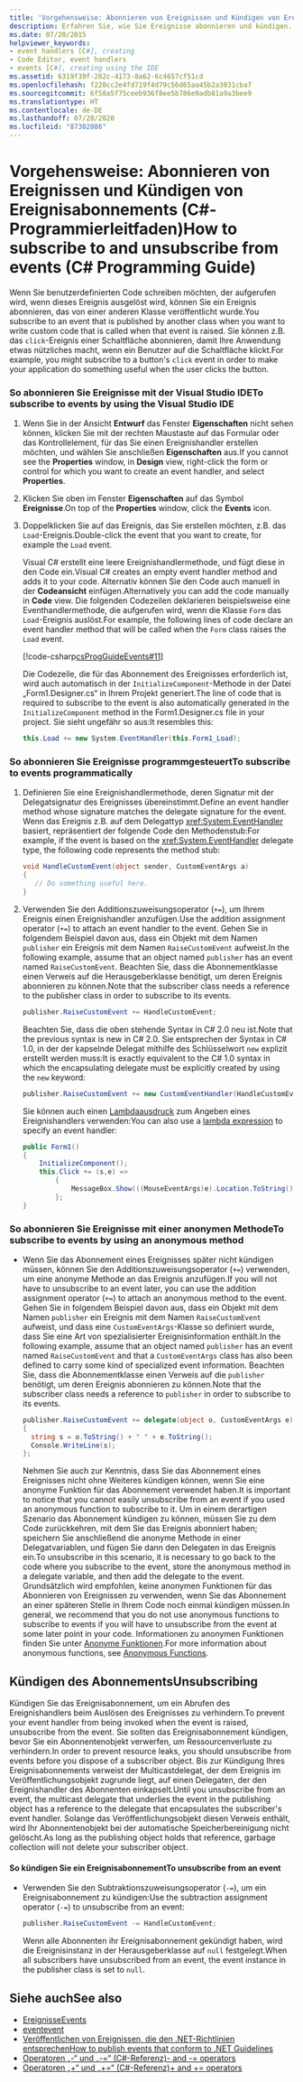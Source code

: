 ```yaml
---
title: 'Vorgehensweise: Abonnieren von Ereignissen und Kündigen von Ereignisabonnements (C#-Programmierleitfaden)'
description: Erfahren Sie, wie Sie Ereignisse abonnieren und kündigen. Abonnieren Sie Ereignisse über die Visual Studio-IDE, programmgesteuert oder mithilfe einer anonymen Methode.
ms.date: 07/20/2015
helpviewer_keywords:
- event handlers [C#], creating
- Code Editor, event handlers
- events [C#], creating using the IDE
ms.assetid: 6319f39f-282c-4173-8a62-6c4657cf51cd
ms.openlocfilehash: f228cc2e4fd719f4d79c56d65aa45b2a3031cba7
ms.sourcegitcommit: 6f58a5f75ceeb936f8ee5b786e9adb81a9a3bee9
ms.translationtype: HT
ms.contentlocale: de-DE
ms.lasthandoff: 07/28/2020
ms.locfileid: "87302086"
---
```

# <a name="how-to-subscribe-to-and-unsubscribe-from-events-c-programming-guide"></a><span data-ttu-id="42734-104">Vorgehensweise: Abonnieren von Ereignissen und Kündigen von Ereignisabonnements (C#-Programmierleitfaden)</span><span class="sxs-lookup"><span data-stu-id="42734-104">How to subscribe to and unsubscribe from events (C# Programming Guide)</span></span>
<span data-ttu-id="42734-105">Wenn Sie benutzerdefinierten Code schreiben möchten, der aufgerufen wird, wenn dieses Ereignis ausgelöst wird, können Sie ein Ereignis abonnieren, das von einer anderen Klasse veröffentlicht wurde.</span><span class="sxs-lookup"><span data-stu-id="42734-105">You subscribe to an event that is published by another class when you want to write custom code that is called when that event is raised.</span></span> <span data-ttu-id="42734-106">Sie können z.B. das `click`-Ereignis einer Schaltfläche abonnieren, damit Ihre Anwendung etwas nützliches macht, wenn ein Benutzer auf die Schaltfläche klickt.</span><span class="sxs-lookup"><span data-stu-id="42734-106">For example, you might subscribe to a button's `click` event in order to make your application do something useful when the user clicks the button.</span></span>  
  
### <a name="to-subscribe-to-events-by-using-the-visual-studio-ide"></a><span data-ttu-id="42734-107">So abonnieren Sie Ereignisse mit der Visual Studio IDE</span><span class="sxs-lookup"><span data-stu-id="42734-107">To subscribe to events by using the Visual Studio IDE</span></span>  
  
1. <span data-ttu-id="42734-108">Wenn Sie in der Ansicht **Entwurf** das Fenster **Eigenschaften** nicht sehen können, klicken Sie mit der rechten Maustaste auf das Formular oder das Kontrollelement, für das Sie einen Ereignishandler erstellen möchten, und wählen Sie anschließen **Eigenschaften** aus.</span><span class="sxs-lookup"><span data-stu-id="42734-108">If you cannot see the **Properties** window, in **Design** view, right-click the form or control for which you want to create an event handler, and select **Properties**.</span></span>  
  
2. <span data-ttu-id="42734-109">Klicken Sie oben im Fenster **Eigenschaften** auf das Symbol **Ereignisse**.</span><span class="sxs-lookup"><span data-stu-id="42734-109">On top of the **Properties** window, click the **Events** icon.</span></span>  
  
3. <span data-ttu-id="42734-110">Doppelklicken Sie auf das Ereignis, das Sie erstellen möchten, z.B. das `Load`-Ereignis.</span><span class="sxs-lookup"><span data-stu-id="42734-110">Double-click the event that you want to create, for example the `Load` event.</span></span>  
  
     <span data-ttu-id="42734-111">Visual C# erstellt eine leere Ereignishandlermethode, und fügt diese in den Code ein.</span><span class="sxs-lookup"><span data-stu-id="42734-111">Visual C# creates an empty event handler method and adds it to your code.</span></span> <span data-ttu-id="42734-112">Alternativ können Sie den Code auch manuell in der **Codeansicht** einfügen.</span><span class="sxs-lookup"><span data-stu-id="42734-112">Alternatively you can add the code manually in **Code** view.</span></span> <span data-ttu-id="42734-113">Die folgenden Codezeilen deklarieren beispielsweise eine Eventhandlermethode, die aufgerufen wird, wenn die Klasse `Form` das `Load`-Ereignis auslöst.</span><span class="sxs-lookup"><span data-stu-id="42734-113">For example, the following lines of code declare an event handler method that will be called when the `Form` class raises the `Load` event.</span></span>  
  
     [!code-csharp[csProgGuideEvents#11](~/samples/snippets/csharp/VS_Snippets_VBCSharp/csProgGuideEvents/CS/Events.cs#11)]  
  
     <span data-ttu-id="42734-114">Die Codezeile, die für das Abonnement des Ereignisses erforderlich ist, wird auch automatisch in der `InitializeComponent`-Methode in der Datei „Form1.Designer.cs“ in Ihrem Projekt generiert.</span><span class="sxs-lookup"><span data-stu-id="42734-114">The line of code that is required to subscribe to the event is also automatically generated in the `InitializeComponent` method in the Form1.Designer.cs file in your project.</span></span> <span data-ttu-id="42734-115">Sie sieht ungefähr so aus:</span><span class="sxs-lookup"><span data-stu-id="42734-115">It resembles this:</span></span>  
  
    ```csharp
    this.Load += new System.EventHandler(this.Form1_Load);  
    ```  
  
### <a name="to-subscribe-to-events-programmatically"></a><span data-ttu-id="42734-116">So abonnieren Sie Ereignisse programmgesteuert</span><span class="sxs-lookup"><span data-stu-id="42734-116">To subscribe to events programmatically</span></span>  
  
1. <span data-ttu-id="42734-117">Definieren Sie eine Ereignishandlermethode, deren Signatur mit der Delegatsignatur des Ereignisses übereinstimmt.</span><span class="sxs-lookup"><span data-stu-id="42734-117">Define an event handler method whose signature matches the delegate signature for the event.</span></span> <span data-ttu-id="42734-118">Wenn das Ereignis z.B. auf dem Delegattyp <xref:System.EventHandler> basiert, repräsentiert der folgende Code den Methodenstub:</span><span class="sxs-lookup"><span data-stu-id="42734-118">For example, if the event is based on the <xref:System.EventHandler> delegate type, the following code represents the method stub:</span></span>  
  
    ```csharp
    void HandleCustomEvent(object sender, CustomEventArgs a)  
    {  
       // Do something useful here.  
    }  
    ```  
  
2. <span data-ttu-id="42734-119">Verwenden Sie den Additionszuweisungsoperator (`+=`), um Ihrem Ereignis einen Ereignishandler anzufügen.</span><span class="sxs-lookup"><span data-stu-id="42734-119">Use the addition assignment operator (`+=`) to attach an event handler to the event.</span></span> <span data-ttu-id="42734-120">Gehen Sie in folgendem Beispiel davon aus, dass ein Objekt mit dem Namen `publisher` ein Ereignis mit dem Namen `RaiseCustomEvent` aufweist.</span><span class="sxs-lookup"><span data-stu-id="42734-120">In the following example, assume that an object named `publisher` has an event named `RaiseCustomEvent`.</span></span> <span data-ttu-id="42734-121">Beachten Sie, dass die Abonnementklasse einen Verweis auf die Herausgeberklasse benötigt, um deren Ereignis abonnieren zu können.</span><span class="sxs-lookup"><span data-stu-id="42734-121">Note that the subscriber class needs a reference to the publisher class in order to subscribe to its events.</span></span>  
  
    ```csharp
    publisher.RaiseCustomEvent += HandleCustomEvent;  
    ```  
  
     <span data-ttu-id="42734-122">Beachten Sie, dass die oben stehende Syntax in C# 2.0 neu ist.</span><span class="sxs-lookup"><span data-stu-id="42734-122">Note that the previous syntax is new in C# 2.0.</span></span> <span data-ttu-id="42734-123">Sie entsprechen der Syntax in C# 1.0, in der der kapselnde Delegat mithilfe des Schlüsselwort `new` explizit erstellt werden muss:</span><span class="sxs-lookup"><span data-stu-id="42734-123">It is exactly equivalent to the C# 1.0 syntax in which the encapsulating delegate must be explicitly created by using the `new` keyword:</span></span>  
  
    ```csharp
    publisher.RaiseCustomEvent += new CustomEventHandler(HandleCustomEvent);  
    ```  
  
     <span data-ttu-id="42734-124">Sie können auch einen [Lambdaausdruck](../statements-expressions-operators/lambda-expressions.md) zum Angeben eines Ereignishandlers verwenden:</span><span class="sxs-lookup"><span data-stu-id="42734-124">You can also use a [lambda expression](../statements-expressions-operators/lambda-expressions.md) to specify an event handler:</span></span>
  
    ```csharp
    public Form1()  
    {  
        InitializeComponent();  
        this.Click += (s,e) =>
            {
                MessageBox.Show(((MouseEventArgs)e).Location.ToString());
            };
    }  
    ```  
  
### <a name="to-subscribe-to-events-by-using-an-anonymous-method"></a><span data-ttu-id="42734-125">So abonnieren Sie Ereignisse mit einer anonymen Methode</span><span class="sxs-lookup"><span data-stu-id="42734-125">To subscribe to events by using an anonymous method</span></span>  
  
- <span data-ttu-id="42734-126">Wenn Sie das Abonnement eines Ereignisses später nicht kündigen müssen, können Sie den Additionszuweisungsoperator (`+=`) verwenden, um eine anonyme Methode an das Ereignis anzufügen.</span><span class="sxs-lookup"><span data-stu-id="42734-126">If you will not have to unsubscribe to an event later, you can use the addition assignment operator (`+=`) to attach an anonymous method to the event.</span></span> <span data-ttu-id="42734-127">Gehen Sie in folgendem Beispiel davon aus, dass ein Objekt mit dem Namen `publisher` ein Ereignis mit dem Namen `RaiseCustomEvent` aufweist, und dass eine `CustomEventArgs`-Klasse so definiert wurde, dass Sie eine Art von spezialisierter Ereignisinformation enthält.</span><span class="sxs-lookup"><span data-stu-id="42734-127">In the following example, assume that an object named `publisher` has an event named `RaiseCustomEvent` and that a `CustomEventArgs` class has also been defined to carry some kind of specialized event information.</span></span> <span data-ttu-id="42734-128">Beachten Sie, dass die Abonnementklasse einen Verweis auf die `publisher` benötigt, um deren Ereignis abonnieren zu können.</span><span class="sxs-lookup"><span data-stu-id="42734-128">Note that the subscriber class needs a reference to `publisher` in order to subscribe to its events.</span></span>  
  
    ```csharp
    publisher.RaiseCustomEvent += delegate(object o, CustomEventArgs e)  
    {  
      string s = o.ToString() + " " + e.ToString();  
      Console.WriteLine(s);  
    };  
    ```  
  
     <span data-ttu-id="42734-129">Nehmen Sie auch zur Kenntnis, dass Sie das Abonnement eines Ereignisses nicht ohne Weiteres kündigen können, wenn Sie eine anonyme Funktion für das Abonnement verwendet haben.</span><span class="sxs-lookup"><span data-stu-id="42734-129">It is important to notice that you cannot easily unsubscribe from an event if you used an anonymous function to subscribe to it.</span></span> <span data-ttu-id="42734-130">Um in einem derartigen Szenario das Abonnement kündigen zu können, müssen Sie zu dem Code zurückkehren, mit dem Sie das Ereignis abonniert haben; speichern Sie anschließend die anonyme Methode in einer Delegatvariablen, und fügen Sie dann den Delegaten in das Ereignis ein.</span><span class="sxs-lookup"><span data-stu-id="42734-130">To unsubscribe in this scenario, it is necessary to go back to the code where you subscribe to the event, store the anonymous method in a delegate variable, and then add the delegate to the event.</span></span> <span data-ttu-id="42734-131">Grundsätzlich wird empfohlen, keine anonymen Funktionen für das Abonnieren von Ereignissen zu verwenden, wenn Sie das Abonnement an einer späteren Stelle in Ihrem Code noch einmal kündigen müssen.</span><span class="sxs-lookup"><span data-stu-id="42734-131">In general, we recommend that you do not use anonymous functions to subscribe to events if you will have to unsubscribe from the event at some later point in your code.</span></span> <span data-ttu-id="42734-132">Informationen zu anonymen Funktionen finden Sie unter [Anonyme Funktionen](../statements-expressions-operators/anonymous-functions.md).</span><span class="sxs-lookup"><span data-stu-id="42734-132">For more information about anonymous functions, see [Anonymous Functions](../statements-expressions-operators/anonymous-functions.md).</span></span>  
  
## <a name="unsubscribing"></a><span data-ttu-id="42734-133">Kündigen des Abonnements</span><span class="sxs-lookup"><span data-stu-id="42734-133">Unsubscribing</span></span>  
 <span data-ttu-id="42734-134">Kündigen Sie das Ereignisabonnement, um ein Abrufen des Ereignishandlers beim Auslösen des Ereignisses zu verhindern.</span><span class="sxs-lookup"><span data-stu-id="42734-134">To prevent your event handler from being invoked when the event is raised, unsubscribe from the event.</span></span> <span data-ttu-id="42734-135">Sie sollten das Ereignisabonnement kündigen, bevor Sie ein Abonnentenobjekt verwerfen, um Ressourcenverluste zu verhindern.</span><span class="sxs-lookup"><span data-stu-id="42734-135">In order to prevent resource leaks, you should unsubscribe from events before you dispose of a subscriber object.</span></span> <span data-ttu-id="42734-136">Bis zur Kündigung Ihres Ereignisabonnements verweist der Multicastdelegat, der dem Ereignis im Veröffentlichungsobjekt zugrunde liegt, auf einen Delegaten, der den Ereignishandler des Abonnenten einkapselt.</span><span class="sxs-lookup"><span data-stu-id="42734-136">Until you unsubscribe from an event, the multicast delegate that underlies the event in the publishing object has a reference to the delegate that encapsulates the subscriber's event handler.</span></span> <span data-ttu-id="42734-137">Solange das Veröffentlichungsobjekt diesen Verweis enthält, wird Ihr Abonnentenobjekt bei der automatische Speicherbereinigung nicht gelöscht.</span><span class="sxs-lookup"><span data-stu-id="42734-137">As long as the publishing object holds that reference, garbage collection will not delete your subscriber object.</span></span>  
  
#### <a name="to-unsubscribe-from-an-event"></a><span data-ttu-id="42734-138">So kündigen Sie ein Ereignisabonnement</span><span class="sxs-lookup"><span data-stu-id="42734-138">To unsubscribe from an event</span></span>  
  
- <span data-ttu-id="42734-139">Verwenden Sie den Subtraktionszuweisungsoperator (`-=`), um ein Ereignisabonnement zu kündigen:</span><span class="sxs-lookup"><span data-stu-id="42734-139">Use the subtraction assignment operator (`-=`) to unsubscribe from an event:</span></span>  
  
    ```csharp
    publisher.RaiseCustomEvent -= HandleCustomEvent;  
    ```  
  
     <span data-ttu-id="42734-140">Wenn alle Abonnenten ihr Ereignisabonnement gekündigt haben, wird die Ereignisinstanz in der Herausgeberklasse auf `null` festgelegt.</span><span class="sxs-lookup"><span data-stu-id="42734-140">When all subscribers have unsubscribed from an event, the event instance in the publisher class is set to `null`.</span></span>  
  
## <a name="see-also"></a><span data-ttu-id="42734-141">Siehe auch</span><span class="sxs-lookup"><span data-stu-id="42734-141">See also</span></span>

- [<span data-ttu-id="42734-142">Ereignisse</span><span class="sxs-lookup"><span data-stu-id="42734-142">Events</span></span>](./index.md)
- [<span data-ttu-id="42734-143">event</span><span class="sxs-lookup"><span data-stu-id="42734-143">event</span></span>](../../language-reference/keywords/event.md)
- [<span data-ttu-id="42734-144">Veröffentlichen von Ereignissen, die den .NET-Richtlinien entsprechen</span><span class="sxs-lookup"><span data-stu-id="42734-144">How to publish events that conform to .NET Guidelines</span></span>](./how-to-publish-events-that-conform-to-net-framework-guidelines.md)
- [<span data-ttu-id="42734-145">Operatoren „-“ und „-=“ (C#-Referenz)</span><span class="sxs-lookup"><span data-stu-id="42734-145">- and -= operators</span></span>](../../language-reference/operators/subtraction-operator.md)
- [<span data-ttu-id="42734-146">Operatoren „+“ und „+=“ (C#-Referenz)</span><span class="sxs-lookup"><span data-stu-id="42734-146">+ and += operators</span></span>](../../language-reference/operators/addition-operator.md)
